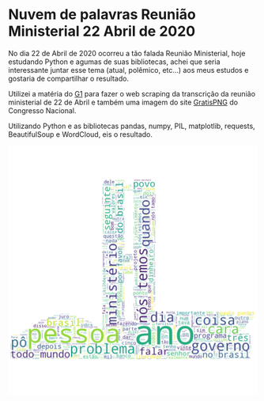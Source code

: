# Nuvem de palavras Reunião Ministerial 22 Abril de 2020

No dia 22 de Abril de 2020 ocorreu a tão falada Reunião Ministerial, hoje estudando Python e agumas de suas bibliotecas, achei que seria interessante juntar esse tema (atual, polêmico, etc...) aos meus estudos e gostaria de compartilhar o resultado.


Utilizei a matéria do  [G1](https://g1.globo.com/politica/noticia/2020/05/22/leia-integra-da-transcricao-do-video-da-reuniao-ministerial-de-22-de-abril-entre-bolsonaro-e-ministros.ghtml) para fazer o web scraping da transcrição da reunião ministerial de 22 de Abril e também uma imagem do site [GratisPNG](https://www.gratispng.com/png-eg7yp6/) do Congresso Nacional.


Utilizando Python e as bibliotecas pandas, numpy, PIL, matplotlib, requests, BeautifulSoup e WordCloud, eis o resultado.


![Image of Word Cloud National Congress](WordCloudNationalCongress1.png)

